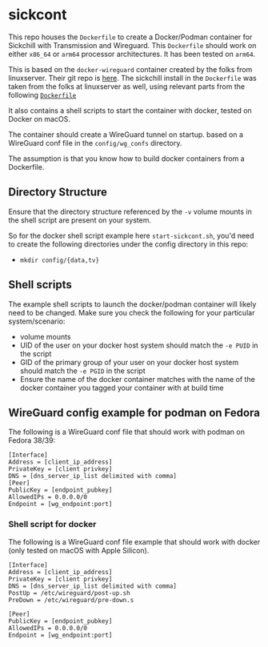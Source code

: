 # sickcont
This repo houses the `Dockerfile` to create a Docker/Podman container for Sickchill with Transmission and Wireguard.
This `Dockerfile` should work on either `x86_64` or `arm64` processor architectures. It has been tested on `arm64`.

This is based on the `docker-wireguard` container created by the folks from linuxserver. Their git repo is [here](https://github.com/linuxserver/docker-wireguard).
The sickchill install in the `Dockerfile` was taken from the folks at linuxserver as well, using relevant parts from the following [`Dockerfile`](https://github.com/linuxserver/docker-sickchill/blob/master/Dockerfile.aarch64) 

It also contains a shell scripts to start the container with docker, tested on Docker on macOS.

The container should create a WireGuard tunnel on startup. based on a WireGuard conf file in the `config/wg_confs` directory. 

The assumption is that you know how to build docker containers from a Dockerfile.

## Directory Structure

Ensure that the directory structure referenced by the `-v` volume mounts in the shell script are  present on your system.

So for the docker shell script example here `start-sickcont.sh`, you'd need to create the following directories under the config directory in this repo:
- `mkdir config/{data,tv}`

## Shell scripts

The example shell scripts to launch the docker/podman container will likely need to be changed. Make sure you check the following for your particular system/scenario:
- volume mounts
- UID of the user on your docker host system should match the `-e PUID` in the script 
- GID of the primary group of your user on your docker host system should match the `-e PGID` in the script 
- Ensure the name of the docker container matches with the name of the docker container you tagged your container with at build time

## WireGuard config example for podman on Fedora

The following is a WireGuard conf file that should work with podman on Fedora 38/39:

```
[Interface]
Address = [client_ip_address]
PrivateKey = [client privkey]
DNS = [dns_server_ip_list delimited with comma]
[Peer]
PublicKey = [endpoint_pubkey]
AllowedIPs = 0.0.0.0/0
Endpoint = [wg_endpoint:port]
```

### Shell script for docker

The following is a WireGuard conf file example that should work with docker (only tested on macOS with Apple Silicon).

```
[Interface]
Address = [client_ip_address]
PrivateKey = [client privkey]
DNS = [dns_server_ip_list delimited with comma]
PostUp = /etc/wireguard/post-up.sh
PreDown = /etc/wireguard/pre-down.s

[Peer]
PublicKey = [endpoint_pubkey]
AllowedIPs = 0.0.0.0/0
Endpoint = [wg_endpoint:port]
```
